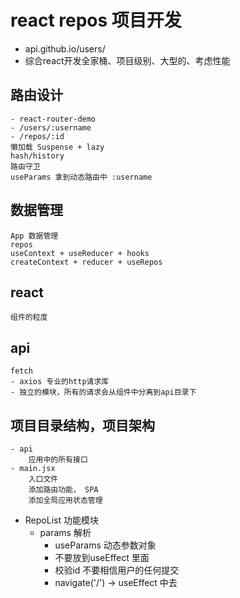 # react repos 项目开发
- api.github.io/users/
- 综合react开发全家桶、项目级别、大型的、考虑性能

## 路由设计
    - react-router-demo
    - /users/:username
    - /repos/:id
    懒加载 Suspense + lazy
    hash/history
    路由守卫 
    useParams 拿到动态路由中 :username
## 数据管理
    App 数据管理
    repos 
    useContext + useReducer + hooks
    createContext + reducer + useRepos
## react
    组件的粒度
## api
    fetch
    - axios 专业的http请求库 
    - 独立的模块，所有的请求会从组件中分离到api目录下 

## 项目目录结构，项目架构
    - api 
        应用中的所有接口
    - main.jsx
        入口文件
        添加路由功能， SPA 
        添加全局应用状态管理


- RepoList 功能模块
    - params 解析
        - useParams  动态参数对象 
        - 不要放到useEffect 里面
        - 校验id 
            不要相信用户的任何提交
        - navigate('/') -> useEffect 中去